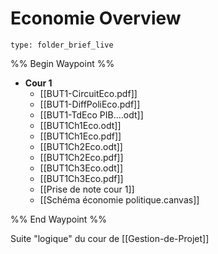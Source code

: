 # Economie Overview
 
```ccard
type: folder_brief_live
```
 
%% Begin Waypoint %%
- **Cour 1**
	- [[BUT1-CircuitEco.pdf]]
	- [[BUT1-DiffPoliEco.pdf]]
	- [[BUT1-TdEco PIB....odt]]
	- [[BUT1Ch1Eco.odt]]
	- [[BUT1Ch1Eco.pdf]]
	- [[BUT1Ch2Eco.odt]]
	- [[BUT1Ch2Eco.pdf]]
	- [[BUT1Ch3Eco.odt]]
	- [[BUT1Ch3Eco.pdf]]
	- [[Prise de note cour 1]]
	- [[Schéma économie politique.canvas]]

%% End Waypoint %%

Suite "logique" du cour de [[Gestion-de-Projet]]
